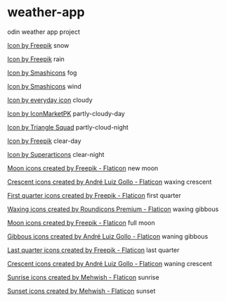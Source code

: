 # weather-app
odin weather app project

<a href="https://www.freepik.com/search">Icon by Freepik</a>
snow

<a href="https://www.freepik.com/search">Icon by Freepik</a>
rain

<a href="https://www.freepik.com/search">Icon by Smashicons</a>
fog

<a href="https://www.freepik.com/search">Icon by Smashicons</a>
wind

<a href="https://www.freepik.com/search">Icon by everyday icon</a>
cloudy

<a href="https://www.freepik.com/search">Icon by IconMarketPK</a>
partly-cloudy-day

<a href="https://www.freepik.com/search">Icon by Triangle Squad</a>
partly-cloud-night

<a href="https://www.freepik.com/search">Icon by Freepik</a>
clear-day

<a href="https://www.freepik.com/search">Icon by Superarticons</a>
clear-night

<a href="https://www.flaticon.com/free-icons/moon">Moon icons created by Freepik - Flaticon</a>
new moon

<a href="https://www.flaticon.com/free-icons/crescent">Crescent icons created by André Luiz Gollo - Flaticon</a>
waxing crescent

<a href="https://www.flaticon.com/free-icons/first-quarter">First quarter icons created by Freepik - Flaticon</a>
first quarter

<a href="https://www.flaticon.com/free-icons/waxing">Waxing icons created by Roundicons Premium - Flaticon</a>
waxing gibbous

<a href="https://www.flaticon.com/free-icons/moon">Moon icons created by Freepik - Flaticon</a>
full moon

<a href="https://www.flaticon.com/free-icons/gibbous">Gibbous icons created by André Luiz Gollo - Flaticon</a>
waning gibbous

<a href="https://www.flaticon.com/free-icons/last-quarter">Last quarter icons created by Freepik - Flaticon</a>
last quarter

<a href="https://www.flaticon.com/free-icons/crescent">Crescent icons created by André Luiz Gollo - Flaticon</a>
waning crescent

<a href="https://www.flaticon.com/free-icons/sunrise" title="sunrise icons">Sunrise icons created by Mehwish - Flaticon</a>
sunrise

<a href="https://www.flaticon.com/free-icons/sunset" title="sunset icons">Sunset icons created by Mehwish - Flaticon</a>
sunset